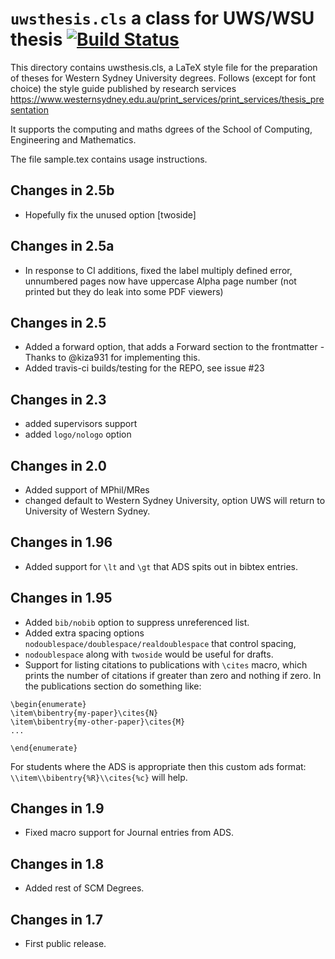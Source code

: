 # `uwsthesis.cls` a class for UWS/WSU thesis [![Build Status](https://travis-ci.org/haltiamreptar/uwsthesis.svg?branch=master)](https://travis-ci.org/haltiamreptar/uwsthesis)

This directory contains uwsthesis.cls, a LaTeX style file for the preparation of theses for Western Sydney University degrees.
Follows (except for font choice) the style guide published by research services https://www.westernsydney.edu.au/print_services/print_services/thesis_presentation


It supports the computing and maths dgrees of the  School of Computing, Engineering and Mathematics.

The file sample.tex contains usage instructions.
## Changes in 2.5b
- Hopefully fix the unused option [twoside]
## Changes in 2.5a
- In response to CI additions, fixed the label multiply defined error, unnumbered pages now have uppercase Alpha page number (not printed but they do leak into some PDF viewers)
## Changes in 2.5
- Added a forward option, that adds a Forward section to the frontmatter - Thanks to @kiza931 for implementing this.
- Added travis-ci builds/testing for the REPO, see issue #23

## Changes in 2.3
- added supervisors support
- added `logo/nologo` option

## Changes in 2.0
- Added support of MPhil/MRes
- changed default to Western Sydney University, option UWS will return to University of Western Sydney.

## Changes in 1.96
- Added support for `\lt` and `\gt` that ADS spits out in bibtex entries.

## Changes in 1.95
- Added `bib/nobib` option to suppress unreferenced list.
- Added extra spacing options `nodoublespace/doublespace/realdoublespace` that control spacing, 
- `nodoublespace` along with `twoside` would be useful for drafts.
- Support for listing citations to publications with `\cites` macro, which prints the number of citations if greater than zero 
and nothing if zero. In the publications section do something like:
```TeX
\begin{enumerate}
\item\bibentry{my-paper}\cites{N}
\item\bibentry{my-other-paper}\cites{M}
...

\end{enumerate}
```
For students where the ADS is appropriate then  this custom ads format: `\\item\\bibentry{%R}\\cites{%c}` will help.

## Changes in 1.9
- Fixed macro support for Journal entries from ADS.

## Changes in 1.8
- Added rest of SCM Degrees.
## Changes in 1.7
- First public release.
